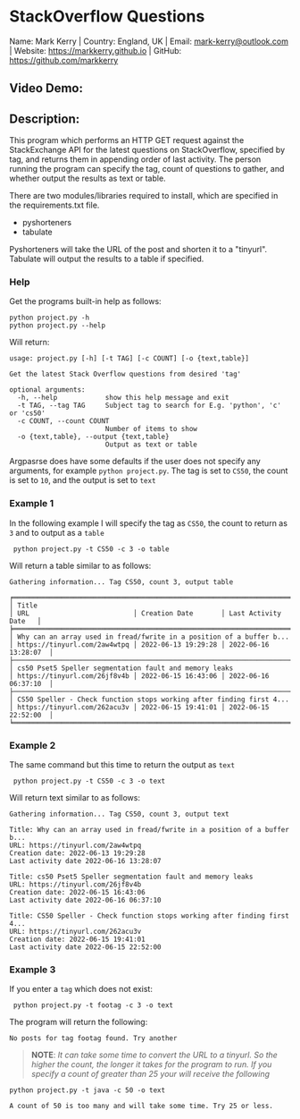 # StackOverflow Questions

Name: Mark Kerry | Country: England, UK | Email: mark-kerry@outlook.com | Website: https://markkerry.github.io | GitHub: https://github.com/markkerry

## Video Demo:  <URL HERE>

## Description:

This program which performs an HTTP GET request against the StackExchange API for the latest questions on StackOverflow, specified by tag, and returns them in appending order of last activity. The person running the program can specify the tag, count of questions to gather, and  whether output the results as text or table.

There are two modules/libraries required to install, which are specified in the requirements.txt file.

* pyshorteners
* tabulate

Pyshorteners will take the URL of the post and shorten it to a "tinyurl". Tabulate will output the results to a table if specified.

### Help

Get the programs built-in help as follows:

```terminal
python project.py -h
python project.py --help
```

Will return:

```terminal
usage: project.py [-h] [-t TAG] [-c COUNT] [-o {text,table}]

Get the latest Stack Overflow questions from desired 'tag'

optional arguments:
  -h, --help            show this help message and exit
  -t TAG, --tag TAG     Subject tag to search for E.g. 'python', 'c' or 'cs50'
  -c COUNT, --count COUNT
                        Number of items to show
  -o {text,table}, --output {text,table}
                        Output as text or table
```

Argpasrse does have some defaults if the user does not specify any arguments, for example `python project.py`. The tag is set to `CS50`, the count is set to `10`, and the output is set to `text`

### Example 1

In the following example I will specify the tag as `CS50`, the count to return as `3` and to output as a `table`

```terminal
 python project.py -t CS50 -c 3 -o table
```

Will return a table similar to as follows:

```terminal
Gathering information... Tag CS50, count 3, output table

╒══════════════════════════════════════════════════════════════════════╤══════════════════════════════╤═════════════════════╤══════════════════════╕
│ Title                                                                │ URL                          │ Creation Date       │ Last Activity Date   │
╞══════════════════════════════════════════════════════════════════════╪══════════════════════════════╪═════════════════════╪══════════════════════╡
│ Why can an array used in fread/fwrite in a position of a buffer b... │ https://tinyurl.com/2aw4wtpq │ 2022-06-13 19:29:28 │ 2022-06-16 13:28:07  │
├──────────────────────────────────────────────────────────────────────┼──────────────────────────────┼─────────────────────┼──────────────────────┤
│ cs50 Pset5 Speller segmentation fault and memory leaks               │ https://tinyurl.com/26jf8v4b │ 2022-06-15 16:43:06 │ 2022-06-16 06:37:10  │
├──────────────────────────────────────────────────────────────────────┼──────────────────────────────┼─────────────────────┼──────────────────────┤
│ CS50 Speller - Check function stops working after finding first 4... │ https://tinyurl.com/262acu3v │ 2022-06-15 19:41:01 │ 2022-06-15 22:52:00  │
╘══════════════════════════════════════════════════════════════════════╧══════════════════════════════╧═════════════════════╧══════════════════════╛
```

### Example 2

The same command but this time to return the output as `text`

```terminal
 python project.py -t CS50 -c 3 -o text
```

Will return text similar to as follows:

```terminal
Gathering information... Tag CS50, count 3, output text

Title: Why can an array used in fread/fwrite in a position of a buffer b...
URL: https://tinyurl.com/2aw4wtpq
Creation date: 2022-06-13 19:29:28
Last activity date 2022-06-16 13:28:07

Title: cs50 Pset5 Speller segmentation fault and memory leaks
URL: https://tinyurl.com/26jf8v4b
Creation date: 2022-06-15 16:43:06
Last activity date 2022-06-16 06:37:10

Title: CS50 Speller - Check function stops working after finding first 4...
URL: https://tinyurl.com/262acu3v
Creation date: 2022-06-15 19:41:01
Last activity date 2022-06-15 22:52:00
```

### Example 3

If you enter a `tag` which does not exist:

```terminal
 python project.py -t footag -c 3 -o text
```

The program will return the following:

```terminal
No posts for tag footag found. Try another
```

> __NOTE__: _It can take some time to convert the URL to a tinyurl. So the higher the count, the longer it takes for the program to run. If you specify a count of greater than 25 your will receive the following_
>>  

```terminal
python project.py -t java -c 50 -o text

A count of 50 is too many and will take some time. Try 25 or less.
```